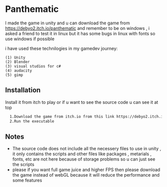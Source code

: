 # Panthematic
I made the game in unity and u can download the game from https://debyo2.itch.io/panthematic and remember to be on windows , i asked a friend to test it in linux but it has some bugs in linux with fonts so use windows if possible 


i have used these technilogies in my gamedev journey:
    
    (1) Unity
    (2) Blender
    (3) visual studios for c#
    (4) audacity
    (5) gimp



## Installation

Install it from itch to play or if u want to see the source code u can see it at top

```bash
  1.Download the game from itch.io from this link https://debyo2.itch.io/panthematic
  2.Run the executable 
```


## Notes

 - The source code does not include all the necessery files to use in unity , it only contains the scripts and other files like packages , metarials , fonts, etc are not here because of storage problems so u can just see the scripts
 - please if you want full game juice and higher FPS then please download the game instead of webGL because it will reduce the performance and some features
